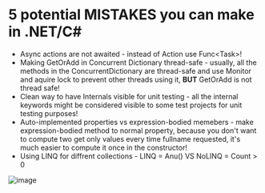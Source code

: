 # 5 potential MISTAKES you can make in .NET/C#

- Async actions are not awaited - instead of Action use Func&lt;Task&gt;!
- Making GetOrAdd in Concurrent Dictionary thread-safe - usually, all the methods in the ConcurrentDictionary are thread-safe and use Monitor and aquire lock to prevent other threads using it, <strong>BUT</strong> GetOrAdd is not thread safe!
- Clean way to have Internals visible for unit testing - all the internal keywords might be considered visible to some test projects for unit testing purposes!
- Auto-implemented properties vs expression-bodied memebers - make expression-bodied method to normal property, because you don't want to compute two get only values every time fullname requested, it's much easier to compute it once in the constructor!
- Using LINQ for diffrent collections - 
LINQ = Anu() VS NoLINQ = Count > 0

![image](https://user-images.githubusercontent.com/59767834/147098354-198c4c86-b6f1-4067-a7c8-f97239a7eba7.png)
